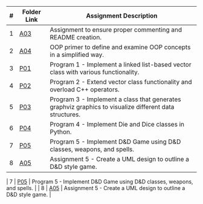 |   #   | Folder Link | Assignment Description |
| :---: | ----------- | ---------------------- |
| 1 | [A03](https://github.com/aelious/2143-OOP-Nagel/tree/main/Assignments/A03) | Assignment to ensure proper commenting and README creation. |
| 2 | [A04](https://github.com/aelious/2143-OOP-Nagel/tree/main/Assignments/A04) | OOP primer to define and examine OOP concepts in a simplified way. |
| 3 | [P01](https://github.com/aelious/2143-OOP-Nagel/tree/main/Assignments/P01) | Program 1 - Implement a linked list-based vector class with various functionality. |
| 4 | [P02](https://github.com/aelious/2143-OOP-Nagel/tree/main/Assignments/P02) | Program 2 - Extend vector class functionality and overload C++ operators. |
| 5 | [P03](https://github.com/aelious/2143-OOP-Nagel/tree/main/Assignments/P03) | Program 3 - Implement a class that generates graphviz graphics to visualize different data structures. |
| 6 | [P04](https://github.com/aelious/2143-OOP-Nagel/tree/main/Assignments/P04) | Program 4 - Implement Die and Dice classes in Python. |
| 7 | [P05](https://github.com/aelious/2143-OOP-Nagel/tree/main/Assignments/P05) | Program 5 - Implement D&D Game using D&D classes, weapons, and spells. |
| 8 | [A05](https://github.com/aelious/2143-OOP-Nagel/tree/main/Assignments/A05) | Assignment 5 - Create a UML design to outline a D&D style game. |

| 7 | [P05](https://github.com/aelious/2143-OOP-Nagel/tree/main/Assignments/P05) | Program 5 - Implement D&D Game using D&D classes, weapons, and spells. |
| 8 | [A05](https://github.com/aelious/2143-OOP-Nagel/tree/main/Assignments/A05) | Assignment 5 - Create a UML design to outline a D&D style game. |